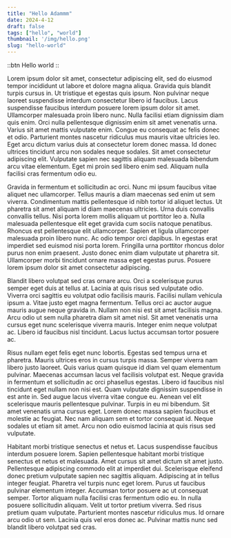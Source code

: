 ```yaml
---
title: "Hello Adammm"
date: 2024-4-12
draft: false
tags: ["hello", "world"]
thumbnail: '/img/hello.png'
slug: "hello-world"
---
```


::btn
Hello world
::

Lorem ipsum dolor sit amet, consectetur adipiscing elit, sed do eiusmod tempor incididunt ut labore et dolore magna aliqua. Gravida quis blandit turpis cursus in. Ut tristique et egestas quis ipsum. Non pulvinar neque laoreet suspendisse interdum consectetur libero id faucibus. Lacus suspendisse faucibus interdum posuere lorem ipsum dolor sit amet. Ullamcorper malesuada proin libero nunc. Nulla facilisi etiam dignissim diam quis enim. Orci nulla pellentesque dignissim enim sit amet venenatis urna. Varius sit amet mattis vulputate enim. Congue eu consequat ac felis donec et odio. Parturient montes nascetur ridiculus mus mauris vitae ultricies leo. Eget arcu dictum varius duis at consectetur lorem donec massa. Id donec ultrices tincidunt arcu non sodales neque sodales. Sit amet consectetur adipiscing elit. Vulputate sapien nec sagittis aliquam malesuada bibendum arcu vitae elementum. Eget mi proin sed libero enim sed. Aliquam nulla facilisi cras fermentum odio eu.

Gravida in fermentum et sollicitudin ac orci. Nunc mi ipsum faucibus vitae aliquet nec ullamcorper. Tellus mauris a diam maecenas sed enim ut sem viverra. Condimentum mattis pellentesque id nibh tortor id aliquet lectus. Ut pharetra sit amet aliquam id diam maecenas ultricies. Urna duis convallis convallis tellus. Nisi porta lorem mollis aliquam ut porttitor leo a. Nulla malesuada pellentesque elit eget gravida cum sociis natoque penatibus. Rhoncus est pellentesque elit ullamcorper. Sapien et ligula ullamcorper malesuada proin libero nunc. Ac odio tempor orci dapibus. In egestas erat imperdiet sed euismod nisi porta lorem. Fringilla urna porttitor rhoncus dolor purus non enim praesent. Justo donec enim diam vulputate ut pharetra sit. Ullamcorper morbi tincidunt ornare massa eget egestas purus. Posuere lorem ipsum dolor sit amet consectetur adipiscing.

Blandit libero volutpat sed cras ornare arcu. Orci a scelerisque purus semper eget duis at tellus at. Lacinia at quis risus sed vulputate odio. Viverra orci sagittis eu volutpat odio facilisis mauris. Facilisi nullam vehicula ipsum a. Vitae justo eget magna fermentum. Tellus orci ac auctor augue mauris augue neque gravida in. Nullam non nisi est sit amet facilisis magna. Arcu odio ut sem nulla pharetra diam sit amet nisl. Sit amet venenatis urna cursus eget nunc scelerisque viverra mauris. Integer enim neque volutpat ac. Libero id faucibus nisl tincidunt. Lacus luctus accumsan tortor posuere ac.

Risus nullam eget felis eget nunc lobortis. Egestas sed tempus urna et pharetra. Mauris ultrices eros in cursus turpis massa. Semper viverra nam libero justo laoreet. Quis varius quam quisque id diam vel quam elementum pulvinar. Maecenas accumsan lacus vel facilisis volutpat est. Neque gravida in fermentum et sollicitudin ac orci phasellus egestas. Libero id faucibus nisl tincidunt eget nullam non nisi est. Quam vulputate dignissim suspendisse in est ante in. Sed augue lacus viverra vitae congue eu. Aenean vel elit scelerisque mauris pellentesque pulvinar. Turpis in eu mi bibendum. Sit amet venenatis urna cursus eget. Lorem donec massa sapien faucibus et molestie ac feugiat. Nec nam aliquam sem et tortor consequat id. Neque sodales ut etiam sit amet. Arcu non odio euismod lacinia at quis risus sed vulputate.

Habitant morbi tristique senectus et netus et. Lacus suspendisse faucibus interdum posuere lorem. Sapien pellentesque habitant morbi tristique senectus et netus et malesuada. Amet cursus sit amet dictum sit amet justo. Pellentesque adipiscing commodo elit at imperdiet dui. Scelerisque eleifend donec pretium vulputate sapien nec sagittis aliquam. Adipiscing at in tellus integer feugiat. Pharetra vel turpis nunc eget lorem. Purus ut faucibus pulvinar elementum integer. Accumsan tortor posuere ac ut consequat semper. Tortor aliquam nulla facilisi cras fermentum odio eu. In nulla posuere sollicitudin aliquam. Velit ut tortor pretium viverra. Sed risus pretium quam vulputate. Parturient montes nascetur ridiculus mus. Id ornare arcu odio ut sem. Lacinia quis vel eros donec ac. Pulvinar mattis nunc sed blandit libero volutpat sed cras.
